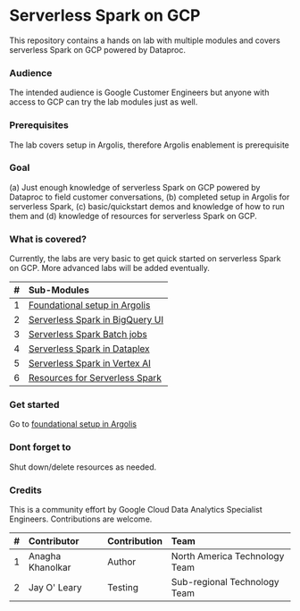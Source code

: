 # Serverless Spark on GCP

This repository contains a hands on lab with multiple modules and covers serverless Spark on GCP powered by Dataproc. 

### Audience
The intended audience is Google Customer Engineers but anyone with access to GCP can try the lab modules just as well.

### Prerequisites
The lab covers setup in Argolis, therefore Argolis enablement is prerequisite

### Goal
(a) Just enough knowledge of serverless Spark on GCP powered by Dataproc to field customer conversations, (b) completed setup in Argolis for serverless Spark, (c) basic/quickstart demos and knowledge of how to run them and (d) knowledge of resources for serverless Spark on GCP.

### What is covered?
Currently, the labs are very basic to get quick started on serverless Spark on GCP. More advanced labs will be added eventually.

| # | Sub-Modules | 
| -- | :--- |
| 1 | [Foundational setup in Argolis](01-foundational-setup.md) | 
| 2 | [Serverless Spark in BigQuery UI](02-s8s-spark-in-bigquery.md) |
| 3 | [Serverless Spark Batch jobs](03-s8s-batch.md) |
| 4 | [Serverless Spark in Dataplex](04-s8s-dataplex.md) |
| 5 | [Serverless Spark in Vertex AI](05-s8s-vertex-ai.md) |
| 6 | [Resources for Serverless Spark](https://spark.apache.org/docs/latest/) |

### Get started

Go to [foundational setup in Argolis](01-foundational-setup.md)

### Dont forget to 
Shut down/delete resources as needed.

### Credits
This is a community effort by Google Cloud Data Analytics Specialist Engineers. Contributions are welcome.<br>


| # | Contributor | Contribution | Team |
| -- | :---    | :---| :---| 
| 1 | Anagha Khanolkar | Author | North America Technology Team |
| 2 | Jay O' Leary | Testing | Sub-regional Technology Team |


